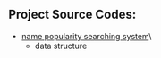## Project Source Codes:
- [name popularity searching system](https://github.com/dorinda721/MystanCode_projects/blob/main/name_popularity_searching_system/babygraphics.py)\
  - data structure
